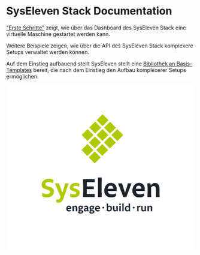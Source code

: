 # SysEleven Stack Documentation 

["Erste Schritte"](tutorials/01-firststeps.md) zeigt, wie über das Dashboard des SysEleven Stack eine virtuelle Maschine gestartet werden kann.

Weitere Beispiele zeigen, wie über die API des SysEleven Stack komplexere Setups verwaltet werden können. 

Auf dem Einstieg aufbauend stellt SysEleven stellt eine [Bibliothek an Basis-Templates](https://github.com/syseleven/heattemplates-examples) bereit, die nach dem Einstieg den Aufbau komplexerer Setups ermöglichen.

![SysEleven Logo](img/logo.png)
